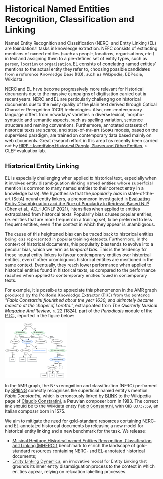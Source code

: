 # Historical Named Entities Recognition, Classification and Linking

Named Entity Recognition and Classification (NERC) and Entity Linking (EL) are foundational tasks in knowledge extraction. NERC consists of extracting mentions of named entities (such as people, locations, organisations, etc.) in text and assigning them to a pre-defined set of entity types, such as `person`, `location` or `organisation`. EL consists of correlating named entities' mentions to the actual entity they refer to, choosing possible candidates from a reference Knowledge Base (KB), such as Wikipedia, DBPedia, Wikidata.

NERC and EL have become progressively more relevant for historical documents due to the massive campaigns of digitisation carried out in recent years. NERC and EL are particularly challenging on historical documents due to the noisy quality of the plain text derived through Optical Character Recognition (OCR) technologies. Also, non-contemporary language differs from nowadays' varieties in diverse lexical, morpho-syntactic and semantic aspects, such as spelling variation, sentence structure and naming conventions. Furthermore, annotated datasets of historical texts are scarce, and state-of-the-art (SotA) models, based on the supervised paradigm, are trained on contemporary data based mainly on web documents. Great research effort in this area has recently been carried out by [HIPE - Identifying Historical People, Places and Other Entities](https://hipe-eval.github.io/HIPE-2022/), a CLEF evaluation lab.

## Historical Entity Linking

EL is especially challenging when applied to historical text, especially when it involves entity disambiguation (linking named entities whose superficial mention is common to many named entities to their correct entry in a knowledge base). We hypothesise that the _popularity bias_ in state-of-the-art (SotA) neural entity linkers, a phenomenon investigated in [Evaluating Entity Disambiguation and the Role of Popularity in Retrieval-Based NLP](https://aclanthology.org/2021.acl-long.345/) (Chen et al., ACL-IJCNLP 2021), intensifies when applied to entities extrapolated from historical texts. Popularity bias causes popular entities, i.e. entities that are more frequent in a training set, to be preferred to less frequent entities, even if the context in which they appear is unambiguous. 

The cause of this heightened bias can be traced back to historical entities being less represented in popular training datasets. Furthermore, in the context of historical documents, this popularity bias tends to evolve into a peculiar bias, which we term as _temporal bias_. This is the tendency for these neural entity linkers to favour contemporary entities over historical entities, even if other unambiguous historical entities are mentioned in the same context. Eventually, they reach lower performance when applied to historical entities found in historical texts, as compared to the performance reached when applied to contemporary entities found in contemporary texts. 

For example, it is possible to appreciate this phenomenon in the AMR graph produced by the [Polifonia Knowledge Extractor (PKE)](https://github.com/polifonia-project/Polifonia-Knowledge-Extractor) from the sentence _"Fabio Constantini flourished about the year 1630, and ultimately became maestro at the chapel of Loretto."_, extrapolated from _The Quarterly Musical Magazine And Review_, n. 22 (1824), part of the _Periodicals_ module of the [PTC](https://github.com/polifonia-project/Polifonia-Corpus)., reported in the figure below:

<img src="images/amr_graph_SPRING_FabioConstantini.png" alt="Fabio Constantini AMR Graph" title="Fabio Constantini AMR Graph" style="width: 40%;">

In the AMR graph, the NEs recognition and classification (NERC) performed by [SPRING](https://github.com/SapienzaNLP/spring) correctly recognises the superficial named entity's mention _Fabio Constantini_, which is erroneously linked by [BLINK](https://github.com/facebookresearch/BLINK) to the Wikipedia page of [Claudio Constantini](https://en.wikipedia.org/wiki/Claudio_Constantini), a Peruvian composer born in 1983. The correct link should be to the Wikidata entity [Fabio Constantini](https://www.wikidata.org/wiki/Q3737659), with QID `Q3737659`, an Italian composer born in 1575.

We aim to mitigate the need for gold-standard resources containing NERC- and EL-annotated historical documents by releasing a new model for historical entity linking and a new benchmark for the task. We release:
- [Musical Heritage Historical named Entities Recognition, Classification and Linking (MHERCL)](https://github.com/arianna-graciotti/historical-entity-linking/tree/main/benchmark) benchmark to enrich the landscape of gold-standard resources containing NERC- and EL-annotated historical documents;
- [Entity Linking Dynamics](https://github.com/arianna-graciotti/historical-entity-linking/tree/main/model), an innovative model for Entity Linking that grounds its inner entity disambiguation process to the context in which entities appear, relying on relaxation labelling processes. 
